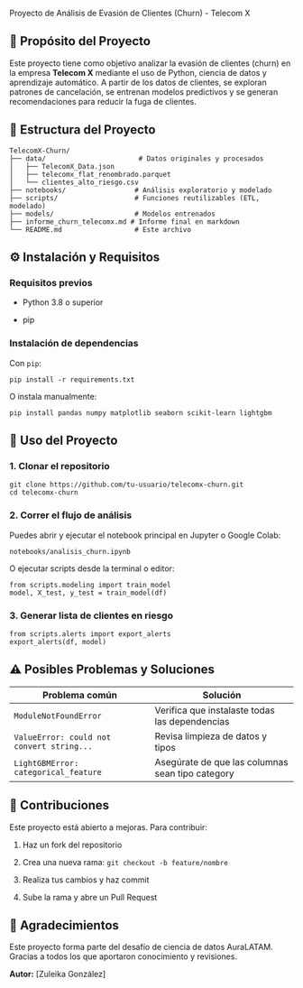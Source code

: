Proyecto de Análisis de Evasión de Clientes (Churn) - Telecom X
## 🚀 Propósito del Proyecto

Este proyecto tiene como objetivo analizar la evasión de clientes (churn) en la empresa **Telecom X** mediante el uso de Python, ciencia de datos y aprendizaje automático. A partir de los datos de clientes, se exploran patrones de cancelación, se entrenan modelos predictivos y se generan recomendaciones para reducir la fuga de clientes.

## 📂 Estructura del Proyecto

```
TelecomX-Churn/
├── data/                       # Datos originales y procesados
│   ├── TelecomX_Data.json
│   ├── telecomx_flat_renombrado.parquet
│   └── clientes_alto_riesgo.csv
├── notebooks/                 # Análisis exploratorio y modelado
├── scripts/                   # Funciones reutilizables (ETL, modelado)
├── models/                    # Modelos entrenados
├── informe_churn_telecomx.md # Informe final en markdown
└── README.md                  # Este archivo
```
## ⚙️ Instalación y Requisitos

### Requisitos previos

- Python 3.8 o superior
    
- pip
    

### Instalación de dependencias

Con `pip`:

```
pip install -r requirements.txt
```

O instala manualmente:

```
pip install pandas numpy matplotlib seaborn scikit-learn lightgbm
```
## 📃 Uso del Proyecto

### 1. Clonar el repositorio

```
git clone https://github.com/tu-usuario/telecomx-churn.git
cd telecomx-churn
```

### 2. Correr el flujo de análisis

Puedes abrir y ejecutar el notebook principal en Jupyter o Google Colab:

```
notebooks/analisis_churn.ipynb
```

O ejecutar scripts desde la terminal o editor:

```
from scripts.modeling import train_model
model, X_test, y_test = train_model(df)
```

### 3. Generar lista de clientes en riesgo

```
from scripts.alerts import export_alerts
export_alerts(df, model)
```

## ⚠️ Posibles Problemas y Soluciones

|Problema común|Solución|
|---|---|
|`ModuleNotFoundError`|Verifica que instalaste todas las dependencias|
|`ValueError: could not convert string...`|Revisa limpieza de datos y tipos|
|`LightGBMError: categorical_feature`|Asegúrate de que las columnas sean tipo category|

## 🙌 Contribuciones

Este proyecto está abierto a mejoras. Para contribuir:

1. Haz un fork del repositorio
    
2. Crea una nueva rama: `git checkout -b feature/nombre`
    
3. Realiza tus cambios y haz commit
    
4. Sube la rama y abre un Pull Request
    

## 🙏 Agradecimientos

Este proyecto forma parte del desafío de ciencia de datos AuraLATAM. Gracias a todos los que aportaron conocimiento y revisiones.

**Autor:** [Zuleika González]  
